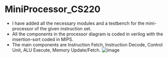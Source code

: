 # MiniProcessor_CS220
 - I have added all the necessary modules and a testbench for the mini-processor of the given instruction set.
 - All the components in the processor diagram is coded in verilog with the insertion-sort coded in MIPS.
 - The main components are Instruction Fetch, Instruction Decode, Control Unit, ALU Execute, Memory Update/Fetch.
  ![image](https://github.com/user-attachments/assets/5e89a437-c0e6-46f1-819d-381ec78fd120)
